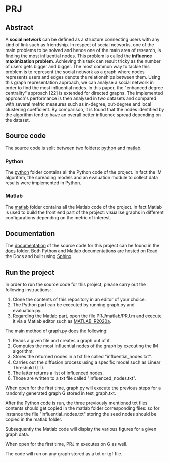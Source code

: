# PRJ


## Abstract
A **social network** can be defined as a structure connecting users with any kind of link such as friendship. In respect of social networks, one of the main problems to be solved and hence one of the main area of research, is finding the most influential nodes. This problem is called the **influence maximization problem**. Achieving this task can result tricky as the number of users gets bigger and bigger. The most common way to tackle this problem is to represent the social network as a graph where nodes represents users and edges denote the relationships between them. Using this graph representation approach, we can analyse a social network in order to find the most influential nodes. 
In this paper, the "enhanced degree centrality" approach [22] is extended for directed graphs. The implemented approach's performance is then analysed in two datasets and compared with several metric measures such as in-degree, out-degree and local clustering coefficient. By comparison, it is found that the nodes identified by the algorithm tend to have an overall better influence spread depending on the dataset. 

## Source code
The source code is split between two folders: [python](https://github.com/KossaiSbai/PRJ/tree/master/python) and [matlab](https://github.com/KossaiSbai/PRJ/tree/master/matlab).

### Python
The [python](https://github.com/KossaiSbai/PRJ/tree/master/python) folder contains all the Python code of the project. 
In fact the IM algorithm, the spreading models and an evaluation module to collect data results were implemented in Python.

### Matlab
The [matlab](https://github.com/KossaiSbai/PRJ/tree/master/matlab) folder contains all the Matlab code of the project. 
In fact Matlab is used to build the front end part of the project: visualise graphs in different configurations depending on the metric of interest. 


## Documentation
The [documentation](https://prj.readthedocs.io/en/latest/) of the source code for this project can be found in the [docs](https://github.com/KossaiSbai/PRJ/tree/master/docs) folder.
Both Python and Matlab documentations are hosted on Read the Docs and built using [Sphinx](https://www.sphinx-doc.org/en/master/). 

## Run the project 
In order to run the source code for this project, please carry out the following instructions: 
1. Clone the contents of this repository in an editor of your choice.
2. The Python part can be executed by running graph.py and evaluation.py.
3. Regarding the Matlab part, open the file PRJ/matlab/PRJ.m and execute it via a Matlab editor such as [MATLAB_R2020a](https://www.mathworks.com/products/new_products/latest_features.html). 


The main method of graph.py does the following:
1. Reads a given file and creates a graph out of it.
2. Computes the most influential nodes of the graph by executing the IM algorithm.
3. Stores the returned nodes in a txt file called "influential_nodes.txt".
4. Carries out the diffusion process using a specific model such as Linear Threshold (LT).
5. The latter returns a list of influenced nodes.
6. Those are written to a txt file called "influenced_nodes.txt".

When open for the first time, graph.py will execute the previous steps for a randomly generated graph G stored in test_graph.txt. 

After the Python code is run, the three previously mentioned txt files contents should get copied in the matlab folder corresponding files:
so for instance the file "influential_nodes.txt" storing the seed nodes should be copied in the matlab folder.  

Subsequently the Matlab code will display the various figures for a given graph data.

When open for the first time, PRJ.m executes on G as well.

The code will run on any graph stored as a txt or tgf file. 
